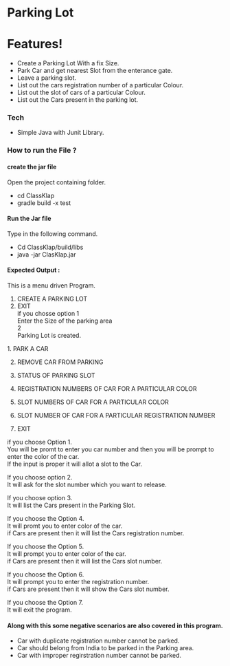 # Parking Lot
# Features!
  - Create a Parking Lot With a fix Size.
  - Park Car and get nearest Slot from the enterance gate.
  - Leave a parking slot.
  - List out the cars registration number of a particular Colour.
  - List out the slot of cars of a particular Colour.
  - List out the Cars present in the parking lot.

### Tech
- Simple Java with Junit Library.

### How to run the File ? 
#### create the jar file
Open the project containing folder.
- cd ClassKlap
- gradle build -x test
#### Run the Jar file
Type in the following command.
- Cd ClassKlap/build/libs
- java -jar ClasKlap.jar

#### Expected Output :
This is a menu driven Program.
1. CREATE A PARKING LOT
2. EXIT  
if you chosse option 1  
Enter the Size of the parking area  
2  
Parking Lot is created.  
<Then Sub menu appears>  
1. PARK A CAR
  
2. REMOVE CAR FROM PARKING

3. STATUS OF PARKING SLOT

4. REGISTRATION NUMBERS OF CAR FOR A PARTICULAR COLOR

5. SLOT NUMBERS OF CAR FOR A PARTICULAR COLOR  
6. SLOT NUMBER OF CAR FOR A PARTICULAR REGISTRATION NUMBER  
7. EXIT  
  
if you choose Option 1.  
You will be promt to enter you car number and then you will be prompt to enter the color of the car.  
If the input is proper it will allot a slot to the Car.  
  
If you choose option 2.  
It will ask for the slot number which you want to release.  
  
If you choose option 3.  
It will list the Cars present in the Parking Slot.  
  
If you choose the Option 4.  
It will promt you to enter color of the car.  
if Cars are present then it will list the Cars registration number.  
  
If you choose the Option 5.  
It will prompt you to enter color of the car.  
if Cars are present then it will list the Cars slot number.  
  
If you choose the Option 6.  
It will prompt you to enter the registration number.  
if Cars are present then it will show the Cars slot number.  
  
If you choose the Option 7.  
It will exit the program.  

#### Along with this some negative scenarios are also covered in this program.
- Car with duplicate registration number cannot be parked.
- Car should belong from India to be parked in the Parking area.
- Car with improper regirstration number cannot be parked.





